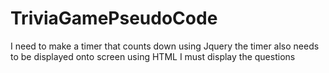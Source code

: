# TriviaGamePseudoCode
I need to make a timer that counts down using Jquery
the timer also needs to be displayed onto screen
using HTML I must display the questions

